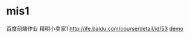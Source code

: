 # mis1
百度前端作业 精明小卖家1
http://ife.baidu.com/course/detail/id/53
[demo](https://xzh1124.github.io/mis1/小卖家.html)
